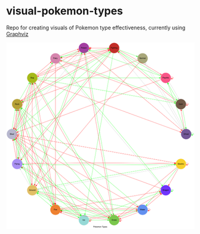 # visual-pokemon-types
Repo for creating visuals of Pokemon type effectiveness, currently using [Graphviz](https://graphviz.org/)

![Generated Image](out/type-chart.png)